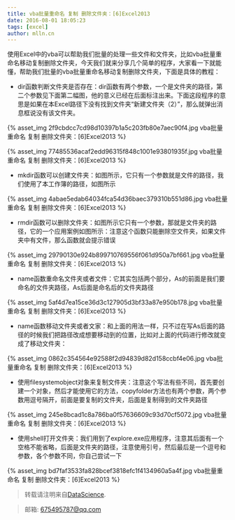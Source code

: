 ```yaml
---
title: vba批量重命名 复制 删除文件夹：[6]Excel2013
date: 2016-08-01 18:05:23
tags: [excel]
author: mlln.cn
---
```

使用Excel中的vba可以帮助我们批量的处理一些文件和文件夹，比如vba批量重命名移动复制删除文件夹，今天我们就来分享几个简单的程序，大家看一下就能懂，帮助我们批量的vba批量重命名移动复制删除文件夹，下面是具体的教程：

- dir函数判断文件夹是否存在：dir函数有两个参数，一个是文件夹的路径，第二个参数见下面第二幅图，他的意义已经在后面标注出来。下面这段程序的意思是如果在本Excel路径下没有找到文件夹“新建文件夹（2）”，那么就弹出消息框说没有该文件夹。

{% asset_img 2f9cbdcc7cd98d10397b1a5c203fb80e7aec90f4.jpg vba批量重命名 复制 删除文件夹：[6]Excel2013 %}

{% asset_img 77485536acaf2edd96315f848c1001e93801935f.jpg vba批量重命名 复制 删除文件夹：[6]Excel2013 %}

- mkdir函数可以创建文件夹：如图所示，它只有一个参数就是文件的路径，我们使用了本工作簿的路径，如图所示

{% asset_img 4abae5edab64034fca54d36baec379310b551d86.jpg vba批量重命名 复制 删除文件夹：[6]Excel2013 %}

- rmdir函数可以删除文件夹：如图所示它只有一个参数，那就是文件夹的路径，它的一个应用案例如图所示：注意这个函数只能删除空文件夹，如果文件夹中有文件，那么函数就会提示错误

{% asset_img 29790130e924b899710769556f061d950a7bf661.jpg vba批量重命名 复制 删除文件夹：[6]Excel2013 %}

- name函数重命名文件夹或者文件：它其实包括两个部分，As的前面是我们要命名的文件夹路径，As后面是命名后的文件夹路径

{% asset_img 5af4d7ea15ce36d3c127905d3bf33a87e950b178.jpg vba批量重命名 复制 删除文件夹：[6]Excel2013 %}

- name函数移动文件夹或者文家：和上面的用法一样，只不过在写As后面的路径的时候我们把路径改成想要移动到的位置，比如对上面的代码进行修改就变成了移动文件夹：

{% asset_img 0862c354564e92588f2d94839d82d158ccbf4e06.jpg vba批量重命名 复制 删除文件夹：[6]Excel2013 %}

- 使用filesystemobject对象来复制文件夹：注意这个写法有些不同，首先要创建一个对象，然后才能使用它的方法，copyfolder方法也有两个参数，两个参数用逗号隔开，前面是要复制的文件夹，后面是复制得到的文件夹路径

{% asset_img 245e8bcad1c8a786ba0f57636609c93d70cf5072.jpg vba批量重命名 复制 删除文件夹：[6]Excel2013 %}

- 使用shell打开文件夹：我们用到了explore.exe应用程序，注意其后面有一个空格不能省略，后面是文件夹的路径，注意使用引号，然后最后是一个逗号和参数，各个参数不同，你自己尝试一下

{% asset_img bd7faf3533fa828bcef3818efc1f4134960a5a4f.jpg vba批量重命名 复制 删除文件夹：[6]Excel2013 %}

> 转载请注明来自[DataScience](http://mlln.cn).

> 邮箱: 675495787@qq.com 
